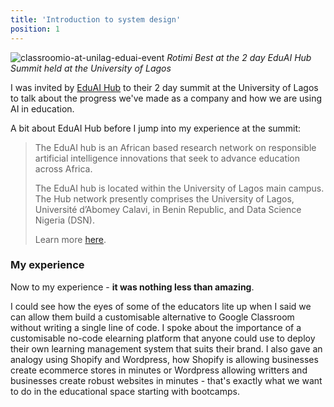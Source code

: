 ```yaml
---
title: 'Introduction to system design'
position: 1
---
```


![classroomio-at-unilag-eduai-event](https://assets.cdn.clsrio.com/blog/classroomio-at-unilag-eduai-research.png)
_Rotimi Best at the 2 day EduAI Hub Summit held at the University of Lagos_

I was invited by [EduAI Hub](https://eduaihub.org/) to their 2 day summit at the University of Lagos to talk about the progress we've made as a company and how we are using AI in education.

A bit about EduAI Hub before I jump into my experience at the summit:

> The EduAI hub is an African based research network on responsible artificial intelligence innovations that seek to advance education across Africa.
>
> The EduAI hub is located within the University of Lagos main campus. The Hub network presently comprises the University of Lagos, Université d’Abomey Calavi, in Benin Republic, and Data Science Nigeria (DSN).
>
> Learn more [here](https://eduaihub.org/).

### My experience

Now to my experience - **it was nothing less than amazing**.

I could see how the eyes of some of the educators lite up when I said we can allow them build a customisable alternative to Google Classroom without writing a single line of code. I spoke about the importance of a customisable no-code elearning platform that anyone could use to deploy their own learning management system that suits their brand. I also gave an analogy using Shopify and Wordpress, how Shopify is allowing businesses create ecommerce stores in minutes or Wordpress allowing writters and businesses create robust websites in minutes - that's exactly what we want to do in the educational space starting with bootcamps.
